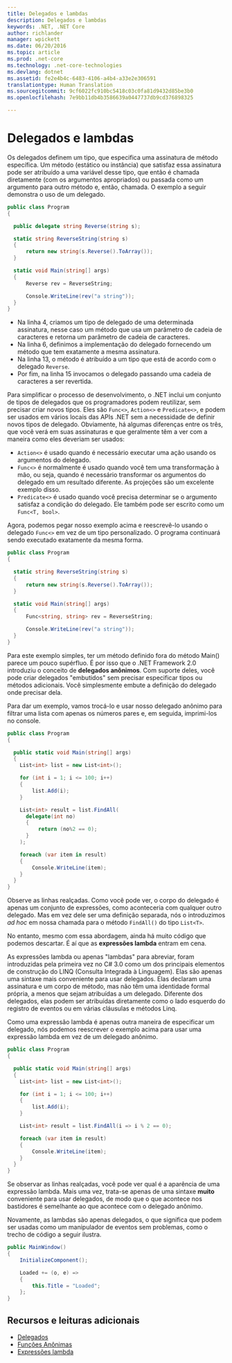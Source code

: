 ```yaml
---
title: Delegados e lambdas
description: Delegados e lambdas
keywords: .NET, .NET Core
author: richlander
manager: wpickett
ms.date: 06/20/2016
ms.topic: article
ms.prod: .net-core
ms.technology: .net-core-technologies
ms.devlang: dotnet
ms.assetid: fe2e4b4c-6483-4106-a4b4-a33e2e306591
translationtype: Human Translation
ms.sourcegitcommit: 9cf6022fc910bc5418c03c0fa81d9432d85be3b0
ms.openlocfilehash: 7e9bb11db4b3586639a0447737db9cd376898325

---
```


# <a name="delegates-and-lambdas"></a>Delegados e lambdas

Os delegados definem um tipo, que especifica uma assinatura de método específica. Um método (estático ou instância) que satisfaz essa assinatura pode ser atribuído a uma variável desse tipo, que então é chamada diretamente (com os argumentos apropriados) ou passada como um argumento para outro método e, então, chamada. O exemplo a seguir demonstra o uso de um delegado.

```cs
public class Program
{

  public delegate string Reverse(string s);

  static string ReverseString(string s)
  {
      return new string(s.Reverse().ToArray());
  }

  static void Main(string[] args)
  {
      Reverse rev = ReverseString;

      Console.WriteLine(rev("a string"));
  }
}

```

*   Na linha 4, criamos um tipo de delegado de uma determinada assinatura, nesse caso um método que usa um parâmetro de cadeia de caracteres e retorna um parâmetro de cadeia de caracteres.
*   Na linha 6, definimos a implementação do delegado fornecendo um método que tem exatamente a mesma assinatura.
*   Na linha 13, o método é atribuído a um tipo que está de acordo com o delegado `Reverse`.
*   Por fim, na linha 15 invocamos o delegado passando uma cadeia de caracteres a ser revertida.

Para simplificar o processo de desenvolvimento, o .NET inclui um conjunto de tipos de delegados que os programadores podem reutilizar, sem precisar criar novos tipos. Eles são `Func<>`, `Action<>` e `Predicate<>`, e podem ser usados em vários locais das APIs .NET sem a necessidade de definir novos tipos de delegado. Obviamente, há algumas diferenças entre os três, que você verá em suas assinaturas e que geralmente têm a ver com a maneira como eles deveriam ser usados:

*   `Action<>` é usado quando é necessário executar uma ação usando os argumentos do delegado.
*   `Func<>` é normalmente é usado quando você tem uma transformação à mão, ou seja, quando é necessário transformar os argumentos do delegado em um resultado diferente. As projeções são um excelente exemplo disso.
*   `Predicate<>` é usado quando você precisa determinar se o argumento satisfaz a condição do delegado. Ele também pode ser escrito como um `Func<T, bool>`.

Agora, podemos pegar nosso exemplo acima e reescrevê-lo usando o delegado `Func<>` em vez de um tipo personalizado. O programa continuará sendo executado exatamente da mesma forma.

```cs
public class Program
{

  static string ReverseString(string s)
  {
      return new string(s.Reverse().ToArray());
  }

  static void Main(string[] args)
  {
      Func<string, string> rev = ReverseString;

      Console.WriteLine(rev("a string"));
  }
}

```

Para este exemplo simples, ter um método definido fora do método Main() parece um pouco supérfluo. É por isso que o .NET Framework 2.0 introduziu o conceito de **delegados anônimos**. Com suporte deles, você pode criar delegados "embutidos" sem precisar especificar tipos ou métodos adicionais. Você simplesmente embute a definição do delegado onde precisar dela.

Para dar um exemplo, vamos trocá-lo e usar nosso delegado anônimo para filtrar uma lista com apenas os números pares e, em seguida, imprimi-los no console.

```cs
public class Program
{

  public static void Main(string[] args)
  {
    List<int> list = new List<int>();

    for (int i = 1; i <= 100; i++)
    {
        list.Add(i);
    }

    List<int> result = list.FindAll(
      delegate(int no)
      {
          return (no%2 == 0);
      }
    );

    foreach (var item in result)
    {
        Console.WriteLine(item);
    }
  }
}

```

Observe as linhas realçadas. Como você pode ver, o corpo do delegado é apenas um conjunto de expressões, como aconteceria com qualquer outro delegado. Mas em vez dele ser uma definição separada, nós o introduzimos _ad hoc_ em nossa chamada para o método `FindAll()` do tipo `List<T>`.

No entanto, mesmo com essa abordagem, ainda há muito código que podemos descartar. É aí que as **expressões lambda** entram em cena.

As expressões lambda ou apenas "lambdas" para abreviar, foram introduzidas pela primeira vez no C# 3.0 como um dos principais elementos de construção do LINQ (Consulta Integrada à Linguagem). Elas são apenas uma sintaxe mais conveniente para usar delegados. Elas declaram uma assinatura e um corpo de método, mas não têm uma identidade formal própria, a menos que sejam atribuídas a um delegado. Diferente dos delegados, elas podem ser atribuídas diretamente como o lado esquerdo do registro de eventos ou em várias cláusulas e métodos Linq.

Como uma expressão lambda é apenas outra maneira de especificar um delegado, nós podemos reescrever o exemplo acima para usar uma expressão lambda em vez de um delegado anônimo.

```cs
public class Program
{

  public static void Main(string[] args)
  {
    List<int> list = new List<int>();

    for (int i = 1; i <= 100; i++)
    {
        list.Add(i);
    }

    List<int> result = list.FindAll(i => i % 2 == 0);

    foreach (var item in result)
    {
        Console.WriteLine(item);
    }
  }
}

```

Se observar as linhas realçadas, você pode ver qual é a aparência de uma expressão lambda. Mais uma vez, trata-se apenas de uma sintaxe **muito** conveniente para usar delegados, de modo que o que acontece nos bastidores é semelhante ao que acontece com o delegado anônimo.

Novamente, as lambdas são apenas delegados, o que significa que podem ser usadas como um manipulador de eventos sem problemas, como o trecho de código a seguir ilustra.

```cs
public MainWindow()
{
    InitializeComponent();

    Loaded += (o, e) =>
    {
        this.Title = "Loaded";
    };
}

```

## <a name="further-reading-and-resources"></a>Recursos e leituras adicionais

*   [Delegados](https://msdn.microsoft.com/library/ms173171.aspx)
*   [Funções Anônimas](https://msdn.microsoft.com/library/bb882516.aspx)
*   [Expressões lambda](https://msdn.microsoft.com/library/bb397687.aspx)



<!--HONumber=Nov16_HO4-->


